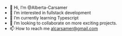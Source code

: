 - 👋 Hi, I’m @Alberta-Carsamer
- 👀 I’m interested in fullstack development
- 🌱 I’m currently learning Typescript
- 💞️ I’m looking to collaborate on more exciting projects.
- 📫 How to reach me alcarsamer@gmail.com

<!---
Alberta-Carsamer/Alberta-Carsamer is a ✨ special ✨ repository because its `README.md` (this file) appears on your GitHub profile.
You can click the Preview link to take a look at your changes.
--->
